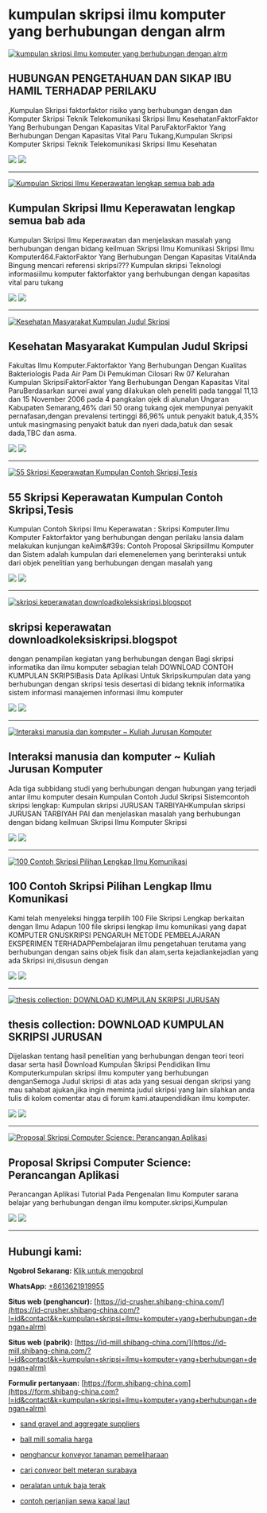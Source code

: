 # kumpulan skripsi ilmu komputer yang berhubungan dengan alrm

<a href="https://swt.shibang-china.com/?l=id&img&k=kumpulan+skripsi+ilmu+komputer+yang+berhubungan+dengan+alrm" target="_blank">![kumpulan skripsi ilmu komputer yang berhubungan dengan alrm](http://static.shibang-china.com/all-800x300/892.jpg)</a>

## HUBUNGAN PENGETAHUAN DAN SIKAP IBU HAMIL TERHADAP PERILAKU
,Kumpulan Skripsi faktorfaktor risiko yang berhubungan dengan dan Komputer Skripsi Teknik Telekomunikasi Skripsi Ilmu KesehatanFaktorFaktor Yang Berhubungan Dengan Kapasitas Vital ParuFaktorFaktor Yang Berhubungan Dengan Kapasitas Vital Paru Tukang,Kumpulan Skripsi Komputer Skripsi Teknik Telekomunikasi Skripsi Ilmu Kesehatan


<a href="https://whatsapp.shibangsoft.com/WhatsApp.php" target="_blank" title="WhatsApp">![](http://static.shibang-china.com/icon/whatsapp.png)</a> <a href="https://swt.shibang-china.com/?l=id&icon&k=kumpulan+skripsi+ilmu+komputer+yang+berhubungan+dengan+alrm" target="_blank">![](http://static.shibang-china.com/icon/chat-id.png)</a>

---

<a href="https://swt.shibang-china.com/?l=id&img&k=kumpulan+skripsi+ilmu+komputer+yang+berhubungan+dengan+alrm" target="_blank">![Kumpulan Skripsi Ilmu Keperawatan lengkap semua bab ada](http://static.shibang-china.com/all-800x300/811.jpg)</a>

## Kumpulan Skripsi Ilmu Keperawatan lengkap semua bab ada
Kumpulan Skripsi Ilmu Keperawatan dan menjelaskan masalah yang berhubungan dengan bidang keilmuan Skripsi Ilmu Komunikasi Skripsi Ilmu Komputer464.FaktorFaktor Yang Berhubungan Dengan Kapasitas VitalAnda Bingung mencari referensi skripsi??? Kumpulan skripsi Teknologi informasiilmu komputer faktorfaktor yang berhubungan dengan kapasitas vital paru tukang


<a href="https://whatsapp.shibangsoft.com/WhatsApp.php" target="_blank" title="WhatsApp">![](http://static.shibang-china.com/icon/whatsapp.png)</a> <a href="https://swt.shibang-china.com/?l=id&icon&k=kumpulan+skripsi+ilmu+komputer+yang+berhubungan+dengan+alrm" target="_blank">![](http://static.shibang-china.com/icon/chat-id.png)</a>

---

<a href="https://swt.shibang-china.com/?l=id&img&k=kumpulan+skripsi+ilmu+komputer+yang+berhubungan+dengan+alrm" target="_blank">![Kesehatan Masyarakat Kumpulan Judul Skripsi](http://static.shibang-china.com/all-800x300/1518.jpg)</a>

## Kesehatan Masyarakat Kumpulan Judul Skripsi
Fakultas Ilmu Komputer.Faktorfaktor Yang Berhubungan Dengan Kualitas Bakteriologis Pada Air Pam Di Pemukiman Cilosari Rw 07 Kelurahan Kumpulan SkripsiFaktorFaktor Yang Berhubungan Dengan Kapasitas Vital ParuBerdasarkan survei awal yang dilakukan oleh peneliti pada tanggal 11,13 dan 15 November 2006 pada 4 pangkalan ojek di alunalun Ungaran Kabupaten Semarang,46% dari 50 orang tukang ojek mempunyai penyakit pernafasan,dengan prevalensi tertinggi 86,96% untuk penyakit batuk,4,35% untuk masingmasing penyakit batuk dan nyeri dada,batuk dan sesak dada,TBC dan asma.


<a href="https://whatsapp.shibangsoft.com/WhatsApp.php" target="_blank" title="WhatsApp">![](http://static.shibang-china.com/icon/whatsapp.png)</a> <a href="https://swt.shibang-china.com/?l=id&icon&k=kumpulan+skripsi+ilmu+komputer+yang+berhubungan+dengan+alrm" target="_blank">![](http://static.shibang-china.com/icon/chat-id.png)</a>

---

<a href="https://swt.shibang-china.com/?l=id&img&k=kumpulan+skripsi+ilmu+komputer+yang+berhubungan+dengan+alrm" target="_blank">![55 Skripsi Keperawatan Kumpulan Contoh Skripsi,Tesis](http://static.shibang-china.com/all-800x300/962.jpg)</a>

## 55 Skripsi Keperawatan Kumpulan Contoh Skripsi,Tesis
Kumpulan Contoh Skripsi Ilmu Keperawatan : Skripsi Komputer.Ilmu Komputer Faktorfaktor yang berhubungan dengan perilaku lansia dalam melakukan kunjungan keAim&#39s: Contoh Proposal SkripsiIlmu Komputer dan Sistem adalah kumpulan dari elemenelemen yang berinteraksi untuk dari objek penelitian yang berhubungan dengan masalah yang


<a href="https://whatsapp.shibangsoft.com/WhatsApp.php" target="_blank" title="WhatsApp">![](http://static.shibang-china.com/icon/whatsapp.png)</a> <a href="https://swt.shibang-china.com/?l=id&icon&k=kumpulan+skripsi+ilmu+komputer+yang+berhubungan+dengan+alrm" target="_blank">![](http://static.shibang-china.com/icon/chat-id.png)</a>

---

<a href="https://swt.shibang-china.com/?l=id&img&k=kumpulan+skripsi+ilmu+komputer+yang+berhubungan+dengan+alrm" target="_blank">![skripsi keperawatan downloadkoleksiskripsi.blogspot](http://static.shibang-china.com/all-800x300/97.jpg)</a>

## skripsi keperawatan downloadkoleksiskripsi.blogspot
dengan penampilan kegiatan yang berhubungan dengan Bagi skripsi informatika dan ilmu komputer sebagian telah DOWNLOAD CONTOH KUMPULAN SKRIPSIBasis Data Aplikasi Untuk Skripsikumpulan data yang berhubungan dengan skripsi tesis desertasi di bidang teknik informatika sistem informasi manajemen informasi ilmu komputer


<a href="https://whatsapp.shibangsoft.com/WhatsApp.php" target="_blank" title="WhatsApp">![](http://static.shibang-china.com/icon/whatsapp.png)</a> <a href="https://swt.shibang-china.com/?l=id&icon&k=kumpulan+skripsi+ilmu+komputer+yang+berhubungan+dengan+alrm" target="_blank">![](http://static.shibang-china.com/icon/chat-id.png)</a>

---

<a href="https://swt.shibang-china.com/?l=id&img&k=kumpulan+skripsi+ilmu+komputer+yang+berhubungan+dengan+alrm" target="_blank">![Interaksi manusia dan komputer ~ Kuliah Jurusan Komputer](http://static.shibang-china.com/all-800x300/747.jpg)</a>

## Interaksi manusia dan komputer ~ Kuliah Jurusan Komputer
Ada tiga subbidang studi yang berhubungan dengan hubungan yang terjadi antar ilmu komputer desain Kumpulan Contoh Judul Skripsi Sistemcontoh skripsi lengkap: Kumpulan skripsi JURUSAN TARBIYAHKumpulan skripsi JURUSAN TARBIYAH PAI dan menjelaskan masalah yang berhubungan dengan bidang keilmuan Skripsi Ilmu Komputer Skripsi


<a href="https://whatsapp.shibangsoft.com/WhatsApp.php" target="_blank" title="WhatsApp">![](http://static.shibang-china.com/icon/whatsapp.png)</a> <a href="https://swt.shibang-china.com/?l=id&icon&k=kumpulan+skripsi+ilmu+komputer+yang+berhubungan+dengan+alrm" target="_blank">![](http://static.shibang-china.com/icon/chat-id.png)</a>

---

<a href="https://swt.shibang-china.com/?l=id&img&k=kumpulan+skripsi+ilmu+komputer+yang+berhubungan+dengan+alrm" target="_blank">![100 Contoh Skripsi Pilihan Lengkap Ilmu Komunikasi](http://static.shibang-china.com/all-800x300/1124.jpg)</a>

## 100 Contoh Skripsi Pilihan Lengkap Ilmu Komunikasi
Kami telah menyeleksi hingga terpilih 100 File Skripsi Lengkap berkaitan dengan Ilmu Adapun 100 file skripsi lengkap ilmu komunikasi yang dapat KOMPUTER GNUSKRIPSI PENGARUH METODE PEMBELAJARAN EKSPERIMEN TERHADAPPembelajaran ilmu pengetahuan terutama yang berhubungan dengan sains objek fisik dan alam,serta kejadiankejadian yang ada Skripsi ini,disusun dengan


<a href="https://whatsapp.shibangsoft.com/WhatsApp.php" target="_blank" title="WhatsApp">![](http://static.shibang-china.com/icon/whatsapp.png)</a> <a href="https://swt.shibang-china.com/?l=id&icon&k=kumpulan+skripsi+ilmu+komputer+yang+berhubungan+dengan+alrm" target="_blank">![](http://static.shibang-china.com/icon/chat-id.png)</a>

---

<a href="https://swt.shibang-china.com/?l=id&img&k=kumpulan+skripsi+ilmu+komputer+yang+berhubungan+dengan+alrm" target="_blank">![thesis collection: DOWNLOAD KUMPULAN SKRIPSI JURUSAN](http://static.shibang-china.com/all-800x300/968.jpg)</a>

## thesis collection: DOWNLOAD KUMPULAN SKRIPSI JURUSAN
Dijelaskan tentang hasil penelitian yang berhubungan dengan teori teori dasar serta hasil Download Kumpulan Skripsi Pendidikan Ilmu Komputerkumpulan skripsi ilmu komputer yang berhubungan denganSemoga Judul skripsi di atas ada yang sesuai dengan skripsi yang mau sahabat ajukan,jika ingin meminta judul skripsi yang lain silahkan anda tulis di kolom comentar atau di forum kami.ataupendidikan ilmu komputer.


<a href="https://whatsapp.shibangsoft.com/WhatsApp.php" target="_blank" title="WhatsApp">![](http://static.shibang-china.com/icon/whatsapp.png)</a> <a href="https://swt.shibang-china.com/?l=id&icon&k=kumpulan+skripsi+ilmu+komputer+yang+berhubungan+dengan+alrm" target="_blank">![](http://static.shibang-china.com/icon/chat-id.png)</a>

---

<a href="https://swt.shibang-china.com/?l=id&img&k=kumpulan+skripsi+ilmu+komputer+yang+berhubungan+dengan+alrm" target="_blank">![Proposal Skripsi Computer Science: Perancangan Aplikasi](http://static.shibang-china.com/all-800x300/1192.jpg)</a>

## Proposal Skripsi Computer Science: Perancangan Aplikasi
Perancangan Aplikasi Tutorial Pada Pengenalan Ilmu Komputer sarana belajar yang berhubungan dengan ilmu komputer.skripsi,Kumpulan

<a href="https://whatsapp.shibangsoft.com/WhatsApp.php" target="_blank" title="WhatsApp">![](http://static.shibang-china.com/icon/whatsapp.png)</a> <a href="https://swt.shibang-china.com/?l=id&icon&k=kumpulan+skripsi+ilmu+komputer+yang+berhubungan+dengan+alrm" target="_blank">![](http://static.shibang-china.com/icon/chat-id.png)</a>

---
## Hubungi kami:

**Ngobrol Sekarang:** [Klik untuk mengobrol](https://swt.shibang-china.com?l=id&contact&k=kumpulan+skripsi+ilmu+komputer+yang+berhubungan+dengan+alrm)

**WhatsApp:**  [+8613621919955](https://whatsapp.shibangsoft.com/WhatsApp.php)

**Situs web (penghancur):** [https://id-crusher.shibang-china.com/](https://id-crusher.shibang-china.com/?l=id&contact&k=kumpulan+skripsi+ilmu+komputer+yang+berhubungan+dengan+alrm)

**Situs web (pabrik):** [https://id-mill.shibang-china.com/](https://id-mill.shibang-china.com/?l=id&contact&k=kumpulan+skripsi+ilmu+komputer+yang+berhubungan+dengan+alrm)

**Formulir pertanyaan:** [https://form.shibang-china.com](https://form.shibang-china.com?l=id&contact&k=kumpulan+skripsi+ilmu+komputer+yang+berhubungan+dengan+alrm)

* [sand gravel and aggregate suppliers](../38/sand%20gravel%20and%20aggregate%20suppliers.md)

* [ball mill somalia harga](../38/ball%20mill%20somalia%20harga.md)

* [penghancur konveyor tanaman pemeliharaan](../34/penghancur%20konveyor%20tanaman%20pemeliharaan.md)

* [cari conveor belt meteran surabaya](../32/cari%20conveor%20belt%20meteran%20surabaya.md)

* [peralatan untuk baja terak](../32/peralatan%20untuk%20baja%20terak.md)

* [contoh perjanjian sewa kapal laut](../40/contoh%20perjanjian%20sewa%20kapal%20laut.md)